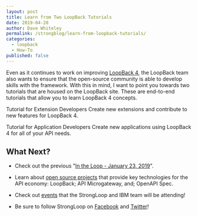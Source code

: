 ```yaml
---
layout: post
title: Learn from Two LoopBack Tutorials
date: 2019-04-28
author: Dave Whiteley
permalink: /strongblog/learn-from-loopback-tutorials/
categories:
  - loopback
  - How-To
published: false
---
```


Even as it continues to work on improving [LoopBack 4](https://v4.loopback.io/), the LoopBack team also wants to ensure that the open-source community is able to develop skills with the framework. With this in mind, I want to point you towards two tutorials that are housed on the LoopBack site. These are end-to-end tutorials that allow you to learn LoopBack 4 concepts.



Tutorial for Extension Developers
Create new extensions and contribute to new features for LoopBack 4.

Tutorial for Application Developers
Create new applications using LoopBack 4 for all of your API needs.

## What Next?

* Check out the previous "[In the Loop - January 23, 2019](https://strongloop.com/strongblog/in-the-loop-january-23-2019/)".

* Learn about [open source projects](https://strongloop.com/projects/) that provide key technologies for the API economy: LoopBack; API Microgateway, and; OpenAPI Spec. 

* Check out [events](https://strongloop.com/events/) that the StrongLoop and IBM team will be attending!

* Be sure to follow StrongLoop on [Facebook](https://www.facebook.com/strongloop/) and [Twitter](https://twitter.com/StrongLoop)!


